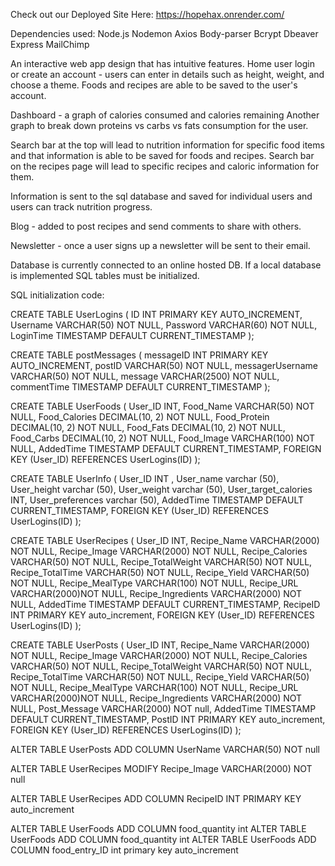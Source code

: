 Check out our Deployed Site Here: https://hopehax.onrender.com/

Dependencies used:
Node.js
Nodemon 
Axios 
Body-parser 
Bcrypt
Dbeaver 
Express
MailChimp

An interactive web app design that has intuitive features. 
Home user login or create an account - users can enter in details such as height, weight, and choose a theme. 
Foods and recipes are able to be saved to the user's account.

Dashboard - a graph of calories consumed and calories remaining 
Another graph to break down proteins vs carbs vs fats consumption for the user.

Search bar at the top will lead to nutrition information for specific food items and that information is able to be saved for foods and recipes. 
Search bar on the recipes page will lead to specific recipes and caloric information for them. 

Information is sent to the sql database and saved for individual users and users can track nutrition progress. 

Blog - added to post recipes and send comments to share with others. 

Newsletter - once a user signs up a newsletter will be sent to their email.


Database is currently connected to an online hosted DB. If a local database is implemented SQL tables must be initialized.

SQL initialization code:

CREATE TABLE UserLogins (
  ID INT PRIMARY KEY AUTO_INCREMENT,
  Username VARCHAR(50) NOT NULL,
Password VARCHAR(60) NOT NULL,
  LoginTime TIMESTAMP DEFAULT CURRENT_TIMESTAMP
);


CREATE TABLE postMessages (
  messageID INT PRIMARY KEY AUTO_INCREMENT,
  postID VARCHAR(50) NOT NULL,
  messagerUsername VARCHAR(50) NOT NULL,
  message VARCHAR(2500) NOT NULL,
  commentTime TIMESTAMP DEFAULT CURRENT_TIMESTAMP
);

CREATE TABLE UserFoods (
  User_ID INT,
  Food_Name VARCHAR(50) NOT NULL,
  Food_Calories DECIMAL(10, 2) NOT NULL,
  Food_Protein DECIMAL(10, 2) NOT NULL,
  Food_Fats DECIMAL(10, 2) NOT NULL,
  Food_Carbs DECIMAL(10, 2) NOT NULL,
  Food_Image VARCHAR(100) NOT NULL,
  AddedTime TIMESTAMP DEFAULT CURRENT_TIMESTAMP,
  FOREIGN KEY (User_ID) REFERENCES UserLogins(ID)
);

CREATE TABLE UserInfo (
  User_ID INT ,
  User_name varchar (50),
  User_height varchar (50),
  User_weight varchar (50),
  User_target_calories INT,
  User_preferences varchar (50),
  AddedTime TIMESTAMP DEFAULT CURRENT_TIMESTAMP,
  FOREIGN KEY (User_ID) REFERENCES UserLogins(ID)
);



CREATE TABLE UserRecipes (
  User_ID INT,
  Recipe_Name VARCHAR(2000) NOT NULL,
  Recipe_Image VARCHAR(2000) NOT NULL,
  Recipe_Calories VARCHAR(50) NOT NULL,
  Recipe_TotalWeight VARCHAR(50) NOT NULL,
  Recipe_TotalTime VARCHAR(50) NOT NULL,
  Recipe_Yield VARCHAR(50) NOT NULL,
  Recipe_MealType VARCHAR(100) NOT NULL,
  Recipe_URL VARCHAR(2000)NOT NULL,
  Recipe_Ingredients VARCHAR(2000) NOT NULL,
  AddedTime TIMESTAMP DEFAULT CURRENT_TIMESTAMP,
  RecipeID INT PRIMARY KEY auto_increment,
  FOREIGN KEY (User_ID) REFERENCES UserLogins(ID)
);

CREATE TABLE UserPosts (
  User_ID INT,
  Recipe_Name VARCHAR(2000) NOT NULL,
  Recipe_Image VARCHAR(2000) NOT NULL,
  Recipe_Calories VARCHAR(50) NOT NULL,
  Recipe_TotalWeight VARCHAR(50) NOT NULL,
  Recipe_TotalTime VARCHAR(50) NOT NULL,
  Recipe_Yield VARCHAR(50) NOT NULL,
  Recipe_MealType VARCHAR(100) NOT NULL,
  Recipe_URL VARCHAR(2000)NOT NULL,
  Recipe_Ingredients VARCHAR(2000) NOT NULL,
  Post_Message VARCHAR(2000) NOT null,
  AddedTime TIMESTAMP DEFAULT CURRENT_TIMESTAMP,
  PostID INT PRIMARY KEY auto_increment,
  FOREIGN KEY (User_ID) REFERENCES UserLogins(ID)
);




ALTER TABLE UserPosts ADD COLUMN UserName VARCHAR(50) NOT null

ALTER TABLE UserRecipes MODIFY Recipe_Image VARCHAR(2000) NOT null

ALTER TABLE UserRecipes ADD COLUMN RecipeID INT PRIMARY KEY auto_increment

ALTER TABLE UserFoods ADD COLUMN food_quantity int 
ALTER TABLE UserFoods ADD COLUMN food_quantity int 
ALTER TABLE UserFoods ADD COLUMN food_entry_ID int primary key auto_increment





 
